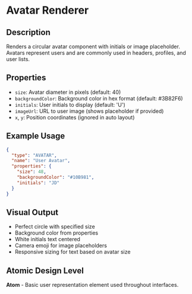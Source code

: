 # Avatar Renderer

## Description
Renders a circular avatar component with initials or image placeholder. Avatars represent users and are commonly used in headers, profiles, and user lists.

## Properties
- `size`: Avatar diameter in pixels (default: 40)
- `backgroundColor`: Background color in hex format (default: #3B82F6)
- `initials`: User initials to display (default: 'U')
- `imageUrl`: URL to user image (shows placeholder if provided)
- `x`, `y`: Position coordinates (ignored in auto layout)

## Example Usage
```json
{
  "type": "AVATAR",
  "name": "User Avatar",
  "properties": {
    "size": 48,
    "backgroundColor": "#10B981",
    "initials": "JD"
  }
}
```

## Visual Output
- Perfect circle with specified size
- Background color from properties
- White initials text centered
- Camera emoji for image placeholders
- Responsive sizing for text based on avatar size

## Atomic Design Level
**Atom** - Basic user representation element used throughout interfaces.